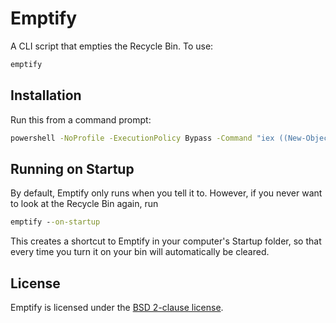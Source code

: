 # Emptify

A CLI script that empties the Recycle Bin. To use:

```cmd
emptify
```

## Installation

Run this from a command prompt:

```cmd
powershell -NoProfile -ExecutionPolicy Bypass -Command "iex ((New-Object Net.WebClient).DownloadString('https://github.com/jamesqo/Emptify/raw/master/install.ps1'))" && set path=%path%;%LocalAppData%\Emptify
```

## Running on Startup

By default, Emptify only runs when you tell it to. However, if you never want to look at the Recycle Bin again, run

```cmd
emptify --on-startup
```

This creates a shortcut to Emptify in your computer's Startup folder, so that every time you turn it on your bin will automatically be cleared.

## License

Emptify is licensed under the [BSD 2-clause license](license.bsd).
